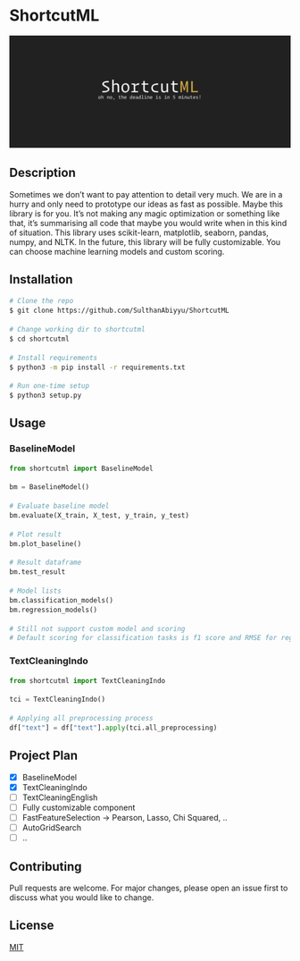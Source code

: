 # ShortcutML

![banner](./img/banner.png)

## Description

Sometimes we don’t want to pay attention to detail very much. We are in a hurry and only need to prototype our ideas as fast as possible. Maybe this library is for you. It’s not making any magic optimization or something like that, it’s summarising all code that maybe you would write when in this kind of situation. This library uses scikit-learn, matplotlib, seaborn, pandas, numpy, and NLTK. In the future, this library will be fully customizable. You can choose machine learning models and custom scoring.

## Installation

```bash
# Clone the repo
$ git clone https://github.com/SulthanAbiyyu/ShortcutML

# Change working dir to shortcutml
$ cd shortcutml

# Install requirements
$ python3 -m pip install -r requirements.txt

# Run one-time setup
$ python3 setup.py
```

## Usage

### BaselineModel

```python
from shortcutml import BaselineModel

bm = BaselineModel()

# Evaluate baseline model
bm.evaluate(X_train, X_test, y_train, y_test)

# Plot result
bm.plot_baseline()

# Result dataframe
bm.test_result

# Model lists
bm.classification_models()
bm.regression_models()

# Still not support custom model and scoring
# Default scoring for classification tasks is f1 score and RMSE for regression
```

### TextCleaningIndo

```python
from shortcutml import TextCleaningIndo

tci = TextCleaningIndo()

# Applying all preprocessing process
df["text"] = df["text"].apply(tci.all_preprocessing)
```

## Project Plan

- [x] BaselineModel
- [x] TextCleaningIndo
- [ ] TextCleaningEnglish
- [ ] Fully customizable component
- [ ] FastFeatureSelection -> Pearson, Lasso, Chi Squared, ..
- [ ] AutoGridSearch
- [ ] ..

## Contributing

Pull requests are welcome. For major changes, please open an issue first to discuss what you would like to change.

## License

[MIT](https://choosealicense.com/licenses/mit/)
